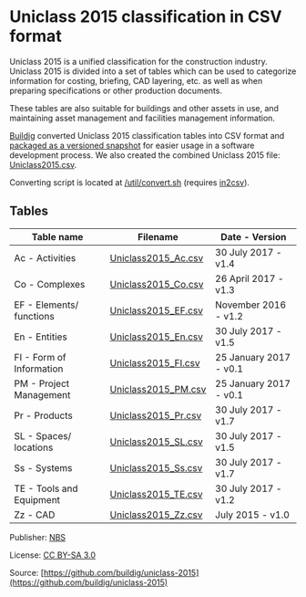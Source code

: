 # Uniclass 2015 classification in CSV format

Uniclass 2015 is a unified classification for the construction industry. Uniclass 2015 is divided into a set of tables which can be used to categorize information for costing, briefing, CAD layering, etc. as well as when preparing specifications or other production documents.

These tables are also suitable for buildings and other assets in use, and maintaining asset management and facilities management information.

[Buildig](http://buildig.com/) converted Uniclass 2015 classification tables into CSV format and [packaged as a versioned snapshot](https://github.com/buildig/uniclass-2015/releases) for easier usage in a software development process. We also created the combined Uniclass 2015 file: [Uniclass2015.csv](Uniclass2015.csv).

Converting script is located at [/util/convert.sh](/util/convert.sh) (requires [in2csv](http://csvkit.readthedocs.io/en/1.0.2/scripts/in2csv.html)).

## Tables

Table name | Filename | Date - Version
--- | --- | ---
Ac - Activities | [Uniclass2015_Ac.csv](Uniclass2015_Ac.csv) | 30 July 2017 - v1.4
Co - Complexes | [Uniclass2015_Co.csv](Uniclass2015_Co.csv) | 26 April 2017 - v1.3
EF - Elements/ functions | [Uniclass2015_EF.csv](Uniclass2015_EF.csv) | November 2016 - v1.2
En - Entities | [Uniclass2015_En.csv](Uniclass2015_En.csv) | 30 July 2017 - v1.5
FI - Form of Information | [Uniclass2015_FI.csv](Uniclass2015_FI.csv) | 25 January 2017 - v0.1
PM - Project Management | [Uniclass2015_PM.csv](Uniclass2015_PM.csv) | 25 January 2017 - v0.1
Pr - Products | [Uniclass2015_Pr.csv](Uniclass2015_Pr.csv) | 30 July 2017 - v1.7
SL - Spaces/ locations | [Uniclass2015_SL.csv](Uniclass2015_SL.csv) | 30 July 2017 - v1.5
Ss - Systems | [Uniclass2015_Ss.csv](Uniclass2015_Ss.csv) | 30 July 2017 - v1.7
TE - Tools and Equipment | [Uniclass2015_TE.csv](Uniclass2015_TE.csv) | 30 July 2017 - v1.2
Zz - CAD | [Uniclass2015_Zz.csv](Uniclass2015_Zz.csv) | July 2015 - v1.0

Publisher: [NBS](https://toolkit.thenbs.com/articles/classification)

License: [CC BY-SA 3.0](https://creativecommons.org/licenses/by-sa/3.0/)

Source: [https://github.com/buildig/uniclass-2015](https://github.com/buildig/uniclass-2015)
